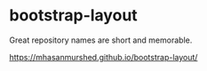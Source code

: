 # bootstrap-layout
Great repository names are short and memorable.


https://mhasanmurshed.github.io/bootstrap-layout/
